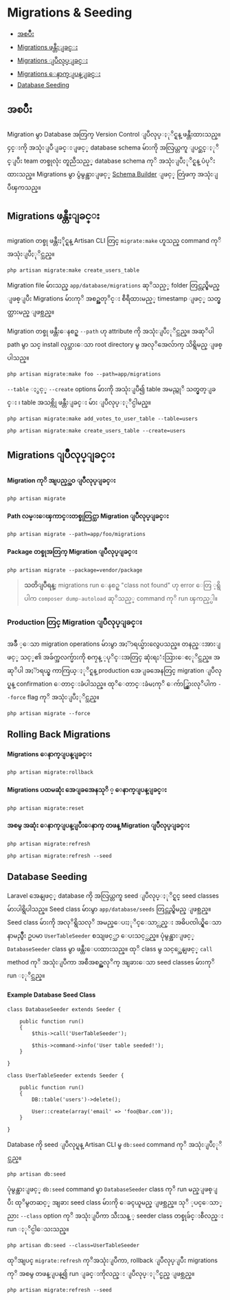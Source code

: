 ﻿# Migrations & Seeding

- [အစပ်ိဳး](#introduction)
- [Migrations ဖန္တီးျခင္း](#creating-migrations)
- [Migrations ျပဳလုပ္ျခင္း](#running-migrations)
- [Migrations ေနာက္ျပန္ျခင္း](#rolling-back-migrations)
- [Database Seeding](#database-seeding)

<a name="introduction"></a>
## အစပ်ိဳး

Migration မွာ Database အတြက္ Version Control ျပဳလုပ္ႏုိင္ရန္ ဖန္တီးထားသည္။ ၄င္းကို အသုံးျပဳျခင္းျဖင့္ database schema မ်ားကို အလြယ္တကူ ျပင္ဆင္ႏုိင္ျပီး team တစ္ခုလုံး တူညီသည့္ database schema ကုိ အသုံးျပဳႏုိင္ရန္ ပံပုိးထားသည္။ Migrations မွာ ပွံမွန္အားျဖင့္ [Schema Builder](/docs/schema) ျဖင့္ တြဲဖက္ အသုံးျပဳၾကသည္။

<a name="creating-migrations"></a>
## Migrations ဖန္တီးျခင္း

migration တစ္ခု ဖန္တီးႏိုင္ရန္ Artisan CLI တြင္ `migrate:make` ဟူသည္ command ကုိ အသုံးျပဳႏုိင္သည္။

	php artisan migrate:make create_users_table

Migration file မ်ားသည္ `app/database/migrations` ဆုိသည့္ folder တြင္တည္ရွိမည္ ျဖစ္ျပီး Migrations မ်ားကုိ အစဥ္အတုိင္း စီရီထားမည့္ timestamp ျဖင့္ သတ္မွတ္ထားမည္ ျဖစ္သည္။

Migration တစ္ခု ဖန္တီးေနစဥ္ `--path` ဟု attribute ကို အသုံးျပဳႏုိင္သည္။ အဆုိပါ path မွာ သင္ install လုပ္ထားေသာ root directory မွ အလုိအေလ်ာက္ သိရွိမည္ ျဖစ္ပါသည္။

	php artisan migrate:make foo --path=app/migrations

	
`--table` ႏွင့္ `--create` options မ်ားကို အသုံးျပဳ၍  table အမည္ကုိ သတ္မွတ္ျခင္း ၊  table အသစ္ကို ဖန္တီးျခင္း မ်ား ျပဳလုပ္ႏုိင္ပါမည္။

	php artisan migrate:make add_votes_to_user_table --table=users

	php artisan migrate:make create_users_table --create=users

<a name="running-migrations"></a>
## Migrations ျပဳလုပ္ျခင္း

#### Migration ကုိ အျပည့္အဝ ျပဳလုပ္ျခင္း

	php artisan migrate

#### Path  လမ္းေၾကာင္းတစ္ခုတြင္သာ Migration ျပဳလုပ္ျခင္း

	php artisan migrate --path=app/foo/migrations

#### Package တစ္ခုအတြက္ Migration ျပဳလုပ္ျခင္း

	php artisan migrate --package=vendor/package

> **သတိျပဳရန္:**  migrations run ေနစဥ္ "class not found" ဟု error ေတြ ့ရွိပါက `composer dump-autoload` ဆုိသည့္ command ကုိ run ၾကည့္ပါ။

### Production တြင္ Migration ျပဳလုပ္ျခင္း

အခ်ိဳ  ့ေသာ migration operations မ်ားမွာ အႏၱာရယ္မ်ားလွေပသည္။ တနည္းအားျဖင့္ သင့္၏ အခ်က္အလက္မ်ားကို စကၠန္ ့ပုိင္းအတြင္ ဆုံးရႈံးသြားေစႏုိင္သည္။ အဆုိပါ အႏၱာရယ္မွ ကာကြယ္ႏုိင္ရန္  production အေျခအေနတြင္ migration ျပဳလုပ္ရန္ confirmation ေတာင္းခံပါသည္။ ထုိေတာင္းခံမႈကုိ ေက်ာ္လြွားလုိပါက `--force` flag ကုိ အသုံးျပဳႏုိင္သည္။

	php artisan migrate --force

<a name="rolling-back-migrations"></a>
## Rolling Back Migrations

#### Migrations ေနာက္ျပန္ျခင္း

	php artisan migrate:rollback

#### Migrations ပထမဆုံး အေျခအေနသုိ ့ ေနာက္ျပန္ျခင္း

	php artisan migrate:reset

#### အစမွ အဆုံး ေနာက္ျပန္ျပီးေနာက္ တဖန္ Migration ျပဳလုပ္ျခင္း

	php artisan migrate:refresh

	php artisan migrate:refresh --seed

<a name="database-seeding"></a>
## Database Seeding

Laravel အေနျဖင့္ database ကို အလြယ္တကူ seed ျပဳလုပ္ႏုိင္ရင္ seed classes မ်ားပါရွိပါသည္။ Seed class မ်ားမွာ `app/database/seeds` တြင္တည္ရွိမည္ ျဖစ္သည္။ Seed class မ်ားကို အလုိရွိသလုိ အမည္ေပးႏုိင္ေသာ္လည္း အဓိပၸါယ္ရွိေသာ နာမည္မ်ိဳး ဥပမာ `UserTableSeeder` စသျဖင့္သာ ေပးသင့္သည္။ ပုံမွန္အားျဖင့္ `DatabaseSeeder` class မွာ ဖန္တီးေပးထားသည္။ ထုိ class မွ သင့္အေနျဖင့္ `call` method ကုိ အသုံးျပဳကာ
အစီအစဥ္အလုိက္ အျခားေသာ seed classes မ်ားကုိ run ႏုိင္သည္။

#### Example Database Seed Class

	class DatabaseSeeder extends Seeder {

		public function run()
		{
			$this->call('UserTableSeeder');

			$this->command->info('User table seeded!');
		}

	}

	class UserTableSeeder extends Seeder {

		public function run()
		{
			DB::table('users')->delete();

			User::create(array('email' => 'foo@bar.com'));
		}

	}

Database ကို seed ျပဳလုပ္ရန္ Artisan CLI မွ `db:seed` command ကုိ အသုံးျပဳႏုိင္သည္။

	php artisan db:seed

ပုံမွန္အားျဖင့္ `db:seed` command မွာ `DatabaseSeeder` class ကုိ run မည္ျဖစ္ျပီး ထုိမွတဆင့္ အျခား seed class မ်ားကို ေခၚယူမည္ ျဖစ္သည္။ သုိ ့ပင္ေသာ္ညား `--class` option ကုိ အသုံးျပဳကာ သီးသန္ ့ seeder class တစ္ခုခ်င္းစီလည္း run ႏုိင္ပါေသးသည္။

	php artisan db:seed --class=UserTableSeeder

ထုိအျပင္ `migrate:refresh` ကုိအသုံးျပဳကာ, rollback ျပဳလုပ္ျပီး  migrations ကုိ အစမွ တဖန္ျပန္၍ run ျခင္းကိုလည္း ျပဳလုပ္ႏုိင္မည္ ျဖစ္သည္။

	php artisan migrate:refresh --seed
